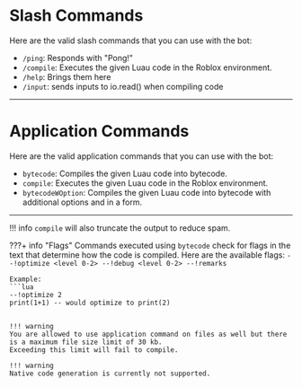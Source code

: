 # Slash Commands

Here are the valid slash commands that you can use with the bot:

- `/ping`: Responds with "Pong!"
- `/compile`: Executes the given Luau code in the Roblox environment.
- `/help`: Brings them here
- `/input`: sends inputs to io.read() when compiling code

---

# Application Commands

Here are the valid application commands that you can use with the bot:

- `bytecode`: Compiles the given Luau code into bytecode.
- `compile`: Executes the given Luau code in the Roblox environment.
- `bytecodeWOption`: Compiles the given Luau code into bytecode with additional options and in a form.

---

!!! info
`compile` will also truncate the output to reduce spam.

???+ info "Flags"
Commands executed using `bytecode` check for flags in the text that determine how the code is compiled. Here are the available flags:
``--!optimize <level 0-2> --!debug <level 0-2> --!remarks``

```
Example:
```lua
--!optimize 2
print(1+1) -- would optimize to print(2)
```
```

!!! warning
You are allowed to use application command on files as well but there is a maximum file size limit of 30 kb.
Exceeding this limit will fail to compile.

!!! warning
Native code generation is currently not supported.
